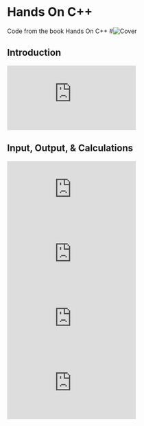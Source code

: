 # Hands On C++
Code from the book Hands On C++
#![Cover](https://i.imgur.com/JzR7766.jpg)

## Introduction
![First Project](https://github.com/beef-erikson/HandsOnCPPCode/blob/master/Introduction/FirstProject/FirstProject/Source.cpp)

## Input, Output, & Calculations
![Getting and Outputting Weight](https://github.com/beef-erikson/HandsOnCPPCode/blob/master/Input%20Output%20and%20Calculations/Input01/Input01/Source.cpp)  
![Using scanf_s](https://github.com/beef-erikson/HandsOnCPPCode/blob/master/Input%20Output%20and%20Calculations/Input02/Input02/Source.cpp)  
![Get Date Example Using scanf_s](https://github.com/beef-erikson/HandsOnCPPCode/blob/master/Input%20Output%20and%20Calculations/GetDate/GetDate/Source.cpp)  
![Get Date Example Using scanf_s - Version 2](https://github.com/beef-erikson/HandsOnCPPCode/blob/master/Input%20Output%20and%20Calculations/GetDate2/GetDate2/Source.cpp)  